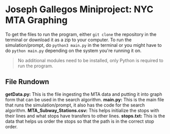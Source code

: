 # Joseph Gallegos Miniproject: NYC MTA Graphing

To get the files to run the program, either `git clone` the repository in the terminal or download it as a zip to your computer.
To run the simulation/prompt, do `python3 main.py` in the terminal or you might have to do `python main.py` depending on the system you're
running it on.
> No additional modules need to be installed, only Python is required to run the program.

## File Rundown

__getData.py:__ This is the file ingesting the MTA data and putting it into graph form that can be used in the search algorithm.
__main.py:__ This is the main file that runs the simulation/prompt, it also has the code for the search algorithm.
__MTA_Subway_Stations.csv:__ This helps initialize the stops with their lines and what stops have transfers to other lines.
__stops.txt:__ This is the data that helps us order the stops so that the path is in the correct stop order.
